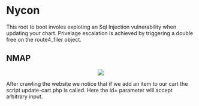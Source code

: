 # Nycon
This root to boot involes exploting an Sql Injection vulnerability when updating your chart. Privelage escalation 
is achieved by triggering a double free on the route4_filer object. 

## NMAP
<p align="center">
<img src="https://github.com/Feoner/CTF_Writeups/resources/nmap.png">
<br>
 </p>
After crawling the website we notice that if we add an item to our cart the script update-cart.php is called. Here the id= parameter will accept arbitrary input. 
  
 
